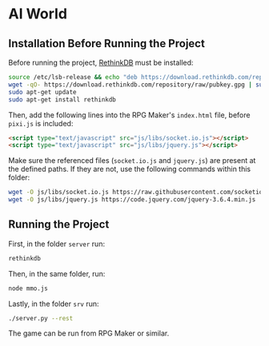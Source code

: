 # AI World

## Installation Before Running the Project

Before running the project, [RethinkDB](https://rethinkdb.com) must be installed:

```bash
source /etc/lsb-release && echo "deb https://download.rethinkdb.com/repository/ubuntu-$DISTRIB_CODENAME $DISTRIB_CODENAME main" | sudo tee /etc/apt/sources.list.d/rethinkdb.list
wget -qO- https://download.rethinkdb.com/repository/raw/pubkey.gpg | sudo apt-key add -
sudo apt-get update
sudo apt-get install rethinkdb
```

Then, add the following lines into the RPG Maker's `index.html` file, before `pixi.js` is included:

```html
<script type="text/javascript" src="js/libs/socket.io.js"></script>
<script type="text/javascript" src="js/libs/jquery.js"></script>
```

Make sure the referenced files (`socket.io.js` and `jquery.js`) are present at the defined paths. If they are not, use the following commands within this folder:

```bash
wget -O js/libs/socket.io.js https://raw.githubusercontent.com/socketio/socket.io/main/client-dist/socket.io.min.js
wget -O js/libs/jquery.js https://code.jquery.com/jquery-3.6.4.min.js
```

## Running the Project

First, in the folder `server` run:

```bash
rethinkdb
```

Then, in the same folder, run:

```bash
node mmo.js
```

Lastly, in the folder `srv` run:

```bash
./server.py --rest
```

The game can be run from RPG Maker or similar.
